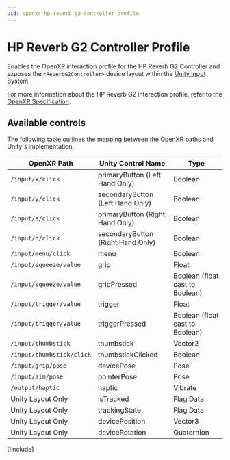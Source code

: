 ```yaml
---
uid: openxr-hp-reverb-g2-controller-profile
---
```

# HP Reverb G2 Controller Profile

Enables the OpenXR interaction profile for the HP Reverb G2 Controller and exposes the `<ReverbG2Controller>` device layout within the [Unity Input System](xref:input-system-index).

For more information about the HP Reverb G2 interaction profile, refer to the [OpenXR Specification](https://registry.khronos.org/OpenXR/specs/1.0/html/xrspec.html#XR_EXT_hp_mixed_reality_controller).

## Available controls

The following table outlines the mapping between the OpenXR paths and Unity's implementation:

| OpenXR Path | Unity Control Name | Type |
|----|----|----|
|`/input/x/click`| primaryButton (Left Hand Only) | Boolean |
|`/input/y/click`| secondaryButton (Left Hand Only) | Boolean |
|`/input/a/click`| primaryButton (Right Hand Only) | Boolean |
|`/input/b/click`| secondaryButton (Right Hand Only) | Boolean |
|`/input/menu/click` | menu | Boolean|
|`/input/squeeze/value`| grip | Float |
|`/input/squeeze/value`| gripPressed | Boolean (float cast to Boolean) |
|`/input/trigger/value`|trigger|  Float |
|`/input/trigger/value`| triggerPressed | Boolean (float cast to Boolean) |
|`/input/thumbstick`| thumbstick | Vector2 |
|`/input/thumbstick/click`| thumbstickClicked | Boolean |
|`/input/grip/pose` | devicePose | Pose |
|`/input/aim/pose` | pointerPose | Pose |
|`/output/haptic` | haptic | Vibrate |
| Unity Layout Only  | isTracked | Flag Data |
| Unity Layout Only  | trackingState | Flag Data |
| Unity Layout Only  | devicePosition | Vector3 |
| Unity Layout Only  | deviceRotation | Quaternion |

[!include[](snippets/unity-layout.md)]
